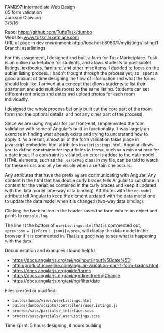 FAMB97: Intermediate Web Design  
05 form validation  
Jackson Clawson  
3/5/16

Repo: https://github.com/TuftsTusk/dumbo  
Website: www.tuskmarketplace.com  
URL of page in dev environment: http://localhost:8080/#/mylistings/listing/1
Branch: userlistings

For this assignment, I designed and built a form for Tusk Marketplace. Tusk is an online marketplace for students, and allows students to post sublet listings, textbooks, furniture, and other misc items. I decided to focus on the sublet listing process. I hadn't thought through the process yet, so I spent a good amount of time designing the flow of information and what the forms should look like. I arrived at a concept that allows students to list their apartment and add multiple rooms to the same listing. Students can set different rent prices and dates and upload photos for each room individually. 

I designed the whole process but only built out the core part of the room form (not the optional details, and not any other part of the process). 

Since we are using Angular for our front-end, I implemented the form validation with some of Angular's built-in functionality. It was largely an exercise in finding what already exists and trying to understand how to apply it. As a result, almost all of the form validation takes place in javascript embedded html attributes in `userListings.html`. Angular allows you to define constraints for input fields in forms, such as a min and max for a date input. If a constraint is violated, an error is added to the data model. HTML elements, such as the `.errorMsg` class in my file, can be told to watch for these errors and only be visible when a certain one occurs. 

Any attributes that have the prefix `ng` are communicating with Angular. Any content in the html that has double curly braces tells Angular to substitute in content for the variables contained in the curly braces and keep it updated with the data model (one-way data binding). Attributes with the `ng-model` attribute tell Angular to keep the element updated with the data model *and* to update the data model when it is changed (two-way data binding).

Clicking the back button in the header saves the form data to an object and prints to `console.log`.

The line at the bottom of `userListings.html` that is commented out, `<pre>room = {{rForm | json}}</pre>`, will display the data model in the browser if it is commented in. That is a good way to see what is happening with the data. 

Documentation and examples I found helpful:
* https://docs.angularjs.org/api/ng/input/input%5Bdate%5D
* http://product.moveline.com/angular-validation-part-1-form-basics.html
* https://docs.angularjs.org/guide/forms
* https://docs.angularjs.org/api/ng/directive/ngChange
* https://docs.angularjs.org/api/ng/filter/date


Files created or modified: 
- `builds/dumbo/views/userListings.html`
- `builds/dumbo/scripts/controllers/userListings.js`
- `process/sass/partials/_interface.scss`
- `process/sass/partials/_userListings.scss`

Time spent: 5 hours designing, 8 hours building
